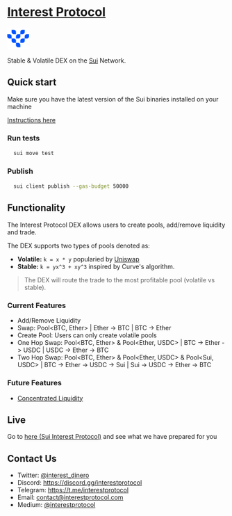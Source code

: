 # [Interest Protocol](https://sui.interestprotocol.com/)

 <p> <img width="50px"height="50px" src="./assets/logo.png" /></p> 
 
 Stable & Volatile DEX on the [Sui](https://sui.io/) Network.  
  
## Quick start  
  
Make sure you have the latest version of the Sui binaries installed on your machine

[Instructions here](https://docs.sui.io/devnet/build/install)

### Run tests

```bash
  sui move test
```

### Publish

```bash
  sui client publish --gas-budget 50000
```

## Functionality

The Interest Protocol DEX allows users to create pools, add/remove liquidity and trade.

The DEX supports two types of pools denoted as:

- **Volatile:** `k = x * y` popularied by [Uniswap](https://uniswap.org/whitepaper.pdf)
- **Stable:** `k = yx^3 + xy^3` inspired by Curve's algorithm.

> The DEX will route the trade to the most profitable pool (volatile vs
> stable).

### Current Features

- Add/Remove Liquidity
- Swap: Pool<BTC, Ether> | Ether -> BTC | BTC -> Ether
- Create Pool: Users can only create volatile pools
- One Hop Swap: Pool<BTC, Ether> & Pool<Ether, USDC> | BTC -> Ether -> USDC | USDC -> Ether -> BTC
- Two Hop Swap: Pool<BTC, Ether> & Pool<Ether, USDC> & Pool<Sui, USDC> | BTC -> Ether -> USDC -> Sui | Sui -> USDC -> Ether -> BTC

### Future Features

- [Concentrated Liquidity](https://uniswap.org/whitepaper-v3.pdf)

## Live

Go to [here (Sui Interest Protocol)](https://sui.interestprotocol.com/) and see what we have prepared for you

## Contact Us

- Twitter: [@interest_dinero](https://twitter.com/interest_dinero)
- Discord: https://discord.gg/interestprotocol
- Telegram: https://t.me/interestprotocol
- Email: [contact@interestprotocol.com](mailto:contact@interestprotocol.com)
- Medium: [@interestprotocol](https://medium.com/@interestprotocol)
